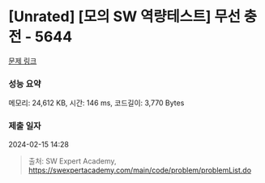# [Unrated] [모의 SW 역량테스트] 무선 충전 - 5644 

[문제 링크](https://swexpertacademy.com/main/code/problem/problemDetail.do?contestProbId=AWXRDL1aeugDFAUo) 

### 성능 요약

메모리: 24,612 KB, 시간: 146 ms, 코드길이: 3,770 Bytes

### 제출 일자

2024-02-15 14:28



> 출처: SW Expert Academy, https://swexpertacademy.com/main/code/problem/problemList.do
